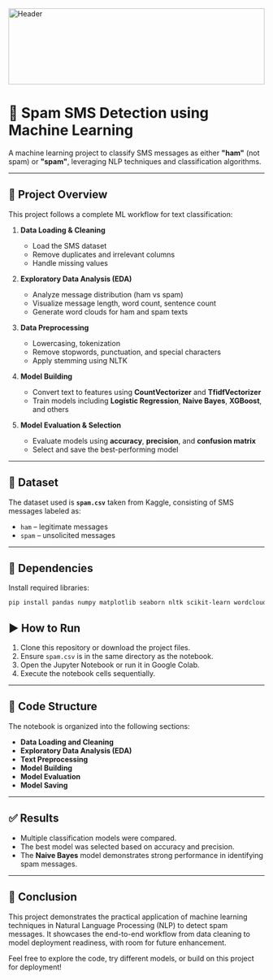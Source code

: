 <img src="https://github.com/user-attachments/assets/03d41f5a-37de-497c-b382-bb3cdadeeb90" alt="Header" width="100%" height="150">

# 📱 Spam SMS Detection using Machine Learning

A machine learning project to classify SMS messages as either **"ham"** (not spam) or **"spam"**, leveraging NLP techniques and classification algorithms.

---

## 🚀 Project Overview

This project follows a complete ML workflow for text classification:

1. **Data Loading & Cleaning**  
   - Load the SMS dataset  
   - Remove duplicates and irrelevant columns  
   - Handle missing values

2. **Exploratory Data Analysis (EDA)**  
   - Analyze message distribution (ham vs spam)  
   - Visualize message length, word count, sentence count  
   - Generate word clouds for ham and spam texts

3. **Data Preprocessing**  
   - Lowercasing, tokenization  
   - Remove stopwords, punctuation, and special characters  
   - Apply stemming using NLTK

4. **Model Building**  
   - Convert text to features using **CountVectorizer** and **TfidfVectorizer**  
   - Train models including **Logistic Regression**, **Naive Bayes**, **XGBoost**, and others

5. **Model Evaluation & Selection**  
   - Evaluate models using **accuracy**, **precision**, and **confusion matrix**  
   - Select and save the best-performing model

---

## 📂 Dataset

The dataset used is **`spam.csv`** taken from Kaggle, consisting of SMS messages labeled as:

- `ham` – legitimate messages  
- `spam` – unsolicited messages

---

## 🧰 Dependencies

Install required libraries:

```bash
pip install pandas numpy matplotlib seaborn nltk scikit-learn wordcloud xgboost

```

## ▶️ How to Run

1. Clone this repository or download the project files.  
2. Ensure `spam.csv` is in the same directory as the notebook.  
3. Open the Jupyter Notebook or run it in Google Colab.  
4. Execute the notebook cells sequentially.

---

## 🧱 Code Structure

The notebook is organized into the following sections:

- **Data Loading and Cleaning**  
- **Exploratory Data Analysis (EDA)**  
- **Text Preprocessing**  
- **Model Building**  
- **Model Evaluation**  
- **Model Saving**

---

## ✅ Results

- Multiple classification models were compared.  
- The best model was selected based on accuracy and precision.  
- The **Naive Bayes** model demonstrates strong performance in identifying spam messages.

---


## 🚀 Conclusion

This project demonstrates the practical application of machine learning techniques in Natural Language Processing (NLP) to detect spam messages. It showcases the end-to-end workflow from data cleaning to model deployment readiness, with room for future enhancement.

Feel free to explore the code, try different models, or build on this project for deployment!




